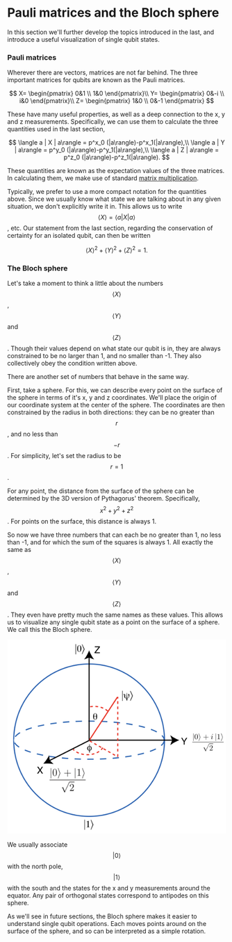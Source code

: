 # Pauli matrices and the Bloch sphere

In this section we'll further develop the topics introduced in the last, and introduce a useful visualization of single qubit states.

### Pauli matrices

Wherever there are vectors, matrices are not far behind. The three important matrices for qubits are known as the Pauli matrices.

$$
X= \begin{pmatrix} 0&1 \\ 1&0 \end{pmatrix}\\
Y= \begin{pmatrix} 0&-i \\ i&0 \end{pmatrix}\\
Z= \begin{pmatrix} 1&0 \\ 0&-1 \end{pmatrix}
$$

These have many useful properties, as well as a deep connection to the x, y and z measurements. Specifically, we can use them to calculate the three quantities used in the last section,

$$
\langle a | X | a\rangle = p^x_0 (|a\rangle)-p^x_1(|a\rangle),\\
\langle a | Y | a\rangle = p^y_0 (|a\rangle)-p^y_1(|a\rangle),\\
\langle a | Z | a\rangle = p^z_0 (|a\rangle)-p^z_1(|a\rangle).
$$

These quantities are known as the expectation values of the three matrices. In calculating them, we make use of standard [matrix multiplication](https://en.wikipedia.org/wiki/Matrix_multiplication#Definition).

Typically, we prefer to use a more compact notation for the quantities above. Since we usually know what state we are talking about in any given situation, we don't explicitly write it in. This allows us to write $$\langle X \rangle = \langle a|X|a \rangle$$, etc. Our statement from the last section, regarding the conservation of certainty for an isolated qubit, can then be written

$$
\langle X \rangle^2 + \langle Y \rangle^2 + \langle Z \rangle^2 = 1.
$$

### The Bloch sphere

Let's take a moment to think a little about the numbers $$\langle X \rangle$$,  $$\langle Y \rangle$$ and  $$\langle Z \rangle$$. Though their values depend on what state our qubit is in, they are always constrained to be no larger than 1, and no smaller than -1. They also collectively obey the condition written above.

There are another set of numbers that behave in the same way. 

First, take a sphere. For this, we can describe every point on the surface of the sphere in terms of it's x, y and z coordinates. We'll place the origin of our coordinate system at the center of the sphere. The coordinates are then constrained by the radius in both directions: they can be no greater than $$r$$ , and no less than $$-r$$ . For simplicity, let's set the radius to be $$r=1$$.

For any point, the distance from the surface of the sphere can be determined by the 3D version of Pythagorus' theorem. Specifically, $$x^2 + y^2 + z^2$$. For points on the surface, this distance is always 1.

So now we have three numbers that can each be no greater than 1, no less than -1, and for which the sum of the squares is always 1. All exactly the same as $$\langle X \rangle$$,  $$\langle Y \rangle$$ and  $$\langle Z \rangle$$. They even have pretty much the same names as these values. This allows us to visualize any single qubit state as a point on the surface of a sphere. We call this the Bloch sphere.

![](../.gitbook/assets/image.png)

We usually associate $$|0\rangle$$ with the north pole, $$|1\rangle$$ with the south and the states for the x and y measurements around the equator. Any pair of orthogonal states correspond to antipodes on this sphere.

As we'll see in future sections, the Bloch sphere makes it easier to understand single qubit operations. Each moves points around on the surface of the sphere, and so can be interpreted as a simple rotation.

